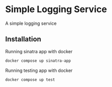 # Simple Logging Service

A simple logging service



## Installation

Running sinatra app with docker

```bash
docker compose up sinatra-app
```

Running testing app with docker

```bash
docker compose up test
```
    